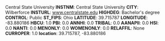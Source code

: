 
Central State University
**INSTNM**: Central State University
**CITY**: Wilberforce
**INSTURL**: www.centralstate.edu
**HIGHDEG**: Bachelor's degree
**CONTROL**: Public
**ST_FIPS**: Ohio
**LATITUDE**: 39.715787
**LONGITUDE**: -83.880186
**HBCU**: 1.0
**PBI**: 0.0
**ANNHI**: 0.0
**TRIBAL**: 0.0
**AANAPII**: 0.0
**HSI**: 0.0
**NANTI**: 0.0
**MENONLY**: 0.0
**WOMENONLY**: 0.0
**RELAFFIL**: None
**CURROPER**: 1.0
**location**: 39.715787, -83.880186